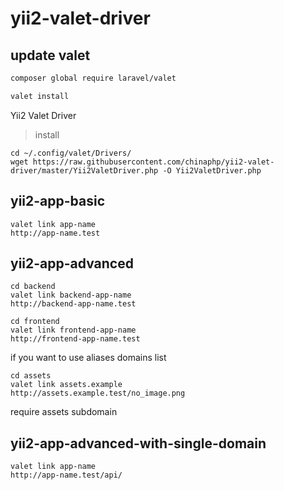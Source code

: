# yii2-valet-driver

## update valet

```bash
composer global require laravel/valet
```

```bash
valet install
```


Yii2 Valet Driver

> install 

```
cd ~/.config/valet/Drivers/
wget https://raw.githubusercontent.com/chinaphp/yii2-valet-driver/master/Yii2ValetDriver.php -O Yii2ValetDriver.php
```

## yii2-app-basic

```
valet link app-name
http://app-name.test
```

## yii2-app-advanced

```
cd backend
valet link backend-app-name
http://backend-app-name.test

cd frontend
valet link frontend-app-name
http://frontend-app-name.test
```
if you want to use aliases domains list

```
cd assets
valet link assets.example
http://assets.example.test/no_image.png
```

require assets subdomain

## yii2-app-advanced-with-single-domain



```
valet link app-name
http://app-name.test/api/

```

